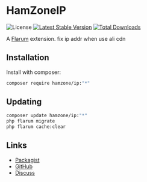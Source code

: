 # HamZoneIP

![License](https://img.shields.io/badge/license-MIT-blue.svg) [![Latest Stable Version](https://img.shields.io/packagist/v/hamzone/ip.svg)](https://packagist.org/packages/hamzone/ip) [![Total Downloads](https://img.shields.io/packagist/dt/hamzone/ip.svg)](https://packagist.org/packages/hamzone/ip)

A [Flarum](http://flarum.org) extension. fix ip addr when use ali cdn

## Installation

Install with composer:

```sh
composer require hamzone/ip:"*"
```

## Updating

```sh
composer update hamzone/ip:"*"
php flarum migrate
php flarum cache:clear
```

## Links

- [Packagist](https://packagist.org/packages/hamzone/ip)
- [GitHub](https://github.com/hamzone/ip)
- [Discuss](https://discuss.flarum.org/d/PUT_DISCUSS_SLUG_HERE)
